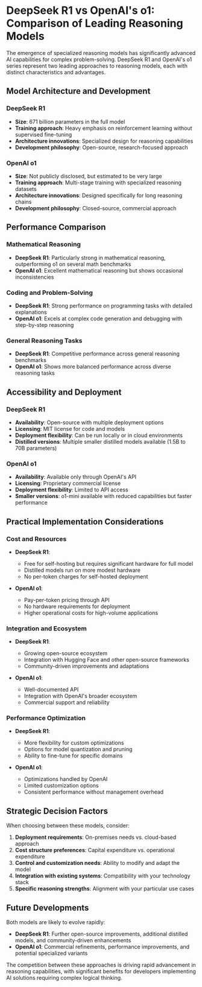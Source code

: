 # DeepSeek R1 vs OpenAI's o1: Comparison of Leading Reasoning Models

The emergence of specialized reasoning models has significantly advanced AI capabilities for complex problem-solving. DeepSeek R1 and OpenAI's o1 series represent two leading approaches to reasoning models, each with distinct characteristics and advantages.

## Model Architecture and Development

### DeepSeek R1

- **Size**: 671 billion parameters in the full model
- **Training approach**: Heavy emphasis on reinforcement learning without supervised fine-tuning
- **Architecture innovations**: Specialized design for reasoning capabilities
- **Development philosophy**: Open-source, research-focused approach

### OpenAI o1

- **Size**: Not publicly disclosed, but estimated to be very large
- **Training approach**: Multi-stage training with specialized reasoning datasets
- **Architecture innovations**: Designed specifically for long reasoning chains
- **Development philosophy**: Closed-source, commercial approach

## Performance Comparison

### Mathematical Reasoning

- **DeepSeek R1**: Particularly strong in mathematical reasoning, outperforming o1 on several math benchmarks
- **OpenAI o1**: Excellent mathematical reasoning but shows occasional inconsistencies

### Coding and Problem-Solving

- **DeepSeek R1**: Strong performance on programming tasks with detailed explanations
- **OpenAI o1**: Excels at complex code generation and debugging with step-by-step reasoning

### General Reasoning Tasks

- **DeepSeek R1**: Competitive performance across general reasoning benchmarks
- **OpenAI o1**: Shows more balanced performance across diverse reasoning tasks

## Accessibility and Deployment

### DeepSeek R1

- **Availability**: Open-source with multiple deployment options
- **Licensing**: MIT license for code and models
- **Deployment flexibility**: Can be run locally or in cloud environments
- **Distilled versions**: Multiple smaller distilled models available (1.5B to 70B parameters)

### OpenAI o1

- **Availability**: Available only through OpenAI's API
- **Licensing**: Proprietary commercial license
- **Deployment flexibility**: Limited to API access
- **Smaller versions**: o1-mini available with reduced capabilities but faster performance

## Practical Implementation Considerations

### Cost and Resources

- **DeepSeek R1**: 
  - Free for self-hosting but requires significant hardware for full model
  - Distilled models run on more modest hardware
  - No per-token charges for self-hosted deployment

- **OpenAI o1**:
  - Pay-per-token pricing through API
  - No hardware requirements for deployment
  - Higher operational costs for high-volume applications

### Integration and Ecosystem

- **DeepSeek R1**:
  - Growing open-source ecosystem
  - Integration with Hugging Face and other open-source frameworks
  - Community-driven improvements and adaptations

- **OpenAI o1**:
  - Well-documented API
  - Integration with OpenAI's broader ecosystem
  - Commercial support and reliability

### Performance Optimization

- **DeepSeek R1**:
  - More flexibility for custom optimizations
  - Options for model quantization and pruning
  - Ability to fine-tune for specific domains

- **OpenAI o1**:
  - Optimizations handled by OpenAI
  - Limited customization options
  - Consistent performance without management overhead

## Strategic Decision Factors

When choosing between these models, consider:

1. **Deployment requirements**: On-premises needs vs. cloud-based approach
2. **Cost structure preferences**: Capital expenditure vs. operational expenditure
3. **Control and customization needs**: Ability to modify and adapt the model
4. **Integration with existing systems**: Compatibility with your technology stack
5. **Specific reasoning strengths**: Alignment with your particular use cases

## Future Developments

Both models are likely to evolve rapidly:

- **DeepSeek R1**: Further open-source improvements, additional distilled models, and community-driven enhancements
- **OpenAI o1**: Commercial refinements, performance improvements, and potential specialized variants

The competition between these approaches is driving rapid advancement in reasoning capabilities, with significant benefits for developers implementing AI solutions requiring complex logical thinking.

